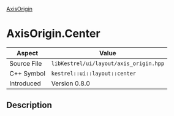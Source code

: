 [AxisOrigin](index.md)
# AxisOrigin.Center
| Aspect | Value |
| --- | --- |
| Source File | `libKestrel/ui/layout/axis_origin.hpp` |
| C++ Symbol | `kestrel::ui::layout::center` |
| Introduced | Version 0.8.0 |
## Description
